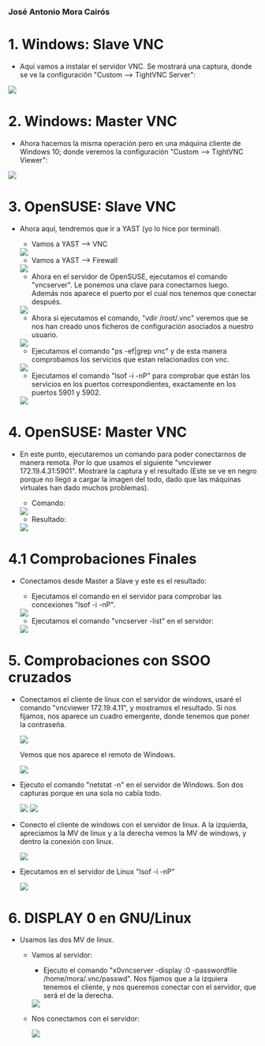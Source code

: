 ### José Antonio Mora Cairós

# 1. Windows: Slave VNC

+ Aquí vamos a instalar el servidor VNC. Se mostrará una captura, donde se ve la configuración "Custom --> TightVNC Server":

<img src="vnc_img/1.1.PNG">

# 2. Windows: Master VNC

+ Ahora hacemos la misma operación pero en una máquina cliente de Windows 10; donde veremos la configuración "Custom --> TightVNC Viewer":

<img src="vnc_img/2.1.PNG">

# 3. OpenSUSE: Slave VNC

+ Ahora aquí, tendremos que ir a YAST (yo lo hice por terminal). 

    + Vamos a YAST --> VNC

    <img src="vnc_img/3.1.png">



    + Vamos a YAST --> Firewall


    <img src="vnc_img/3.2.png">

    + Ahora en el servidor de OpenSUSE, ejecutamos el comando "vncserver". Le ponemos una clave para conectarnos luego. Además nos aparece el puerto por el cual nos tenemos que conectar después. 

    <img src="vnc_img/3.3.png">

    + Ahora si ejecutamos el comando, "vdir /root/.vnc" veremos que se nos han creado unos ficheros de configuración asociados a nuestro usuario. 

    <img src="vnc_img/3.4.png">

    + Ejecutamos el comando "ps -ef|grep vnc" y de esta manera comprobamos los servicios que estan relacionados con vnc. 

    <img src="vnc_img/3.5.png">

    + Ejecutamos el comando "lsof -i -nP" para comprobar que están los servicios en los puertos correspondientes, exactamente en los puertos 5901 y 5902.

    <img src="vnc_img/3.6.png">


# 4. OpenSUSE: Master VNC

+ En este punto, ejecutaremos un comando para poder conectarnos de manera remota. Por lo que usamos el siguiente "vncviewer 172.19.4.31:5901". Mostraré la captura y el resultado (Este se ve en negro porque no llegó a cargar la imagen del todo, dado que las máquinas virtuales han dado muchos problemas).

    + Comando: 
    <img src="vnc_img/4.1.1.png">

    + Resultado:
    <img src="vnc_img/4.1.png">

# 4.1 Comprobaciones Finales

+ Conectamos desde Master a Slave y este es el resultado: 

    + Ejecutamos el comando en el servidor para comprobar las concexiones "lsof -i -nP".

    <img src="vnc_img/4.1.1.1.png">

    + Ejecutamos el comando "vncserver -list" en el servidor:

    <img src="vnc_img/4.1.1.2.png">

# 5. Comprobaciones con SSOO cruzados

+ Conectamos el cliente de linux con el servidor de windows, usaré el comando "vncviewer 172.19.4.11", y mostramos el resultado. Si nos fijamos, nos aparece un cuadro emergente, donde tenemos que poner la contraseña. 

     <img src="vnc_img/5.1.png">

     Vemos que nos aparece el remoto de Windows.


     <img src="vnc_img/5.1.1.png">

+ Ejecuto el comando "netstat -n" en el servidor de Windows. Son dos capturas porque en una sola no cabía todo. 

    <img src="vnc_img/5.2.png">
    <img src="vnc_img/5.2.1.png">

+ Conecto el cliente de windows con el servidor de linux. A la izquierda, apreciamos la MV de linux y a la derecha vemos la MV de windows, y dentro la conexión con linux.

    <img src="vnc_img/5.3.png">

+ Ejecutamos en el servidor de Linux "lsof -i -nP"

    <img src="vnc_img/5.4.png">

# 6. DISPLAY 0 en GNU/Linux 

+ Usamos las dos MV de linux. 

    + Vamos al servidor: 
        + Ejecuto el comando "x0vncserver -display :0 -passwordfile /home/mora/.vnc/passwd". Nos fijamos que a la izquiera tenemos el cliente, y nos queremos conectar con el servidor, que será el de la derecha. 
         <img src="vnc_img/6.1.png">

    + Nos conectamos con el servidor: 

        <img src="vnc_img/6.2.1.png">  

        